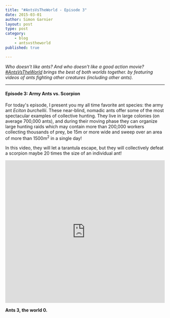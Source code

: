 ```yaml
---
title: "#AntsVsTheWorld - Episode 3"
date: 2015-03-01
author: Simon Garnier
layout: post
type: post
category: 
    - blog
    - antsvstheworld
published: true

---
```


*Who doesn't like ants? And who doesn't like a good action movie? [\#AntsVsTheWorld](/category/antsvstheworld/) brings the best of both worlds together. by featuring videos of ants fighting other creatures (including other ants).*

---

#### Episode 3: Army Ants vs. Scorpion

For today's episode, I present you my all time favorite ant species: the army ant *Eciton burchellii*. These near-blind, nomadic ants offer some of the most spectacular examples of collective hunting. They live in large colonies (on average 700,000 ants), and during their moving phase they can organize large hunting raids which may contain more than 200,000 workers collecting thousands of prey, be 15m or more wide and sweep over an area of more than 1500m<sup>2</sup> in a single day!

In this video, they will let a tarantula escape, but they will collectively defeat a scorpion maybe 20 times the size of an individual ant!

<iframe width="100%" height="450" src="https://www.youtube.com/embed/rSeRH0DPVOM" frameborder="0" allowfullscreen></iframe>

<br>

**Ants 3, the world 0.**